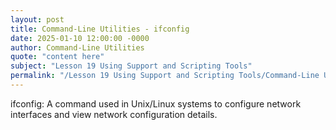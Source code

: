 ```yaml
---
layout: post
title: Command-Line Utilities - ifconfig
date: 2025-01-10 12:00:00 -0000
author: Command-Line Utilities
quote: "content here"
subject: "Lesson 19 Using Support and Scripting Tools"
permalink: "/Lesson 19 Using Support and Scripting Tools/Command-Line Utilities/Command-Line Utilities - ifconfig"
---
```


ifconfig: A command used in Unix/Linux systems to configure network interfaces and view network configuration details.
